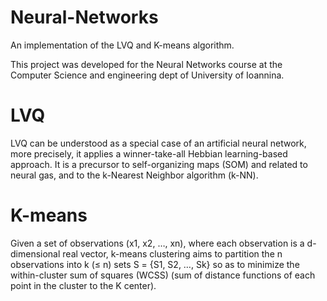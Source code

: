 # Neural-Networks
An implementation of the LVQ and K-means algorithm.

This project was developed for the Neural Networks course at the Computer Science and engineering dept of University of Ioannina.

# LVQ
LVQ can be understood as a special case of an artificial neural network, more precisely, it applies a winner-take-all Hebbian learning-based approach. It is a precursor to self-organizing maps (SOM) and related to neural gas, and to the k-Nearest Neighbor algorithm (k-NN).

# K-means
Given a set of observations (x1, x2, …, xn), where each observation is a d-dimensional real vector, k-means clustering aims to partition the n observations into k (≤ n) sets S = {S1, S2, …, Sk} so as to minimize the within-cluster sum of squares (WCSS) (sum of distance functions of each point in the cluster to the K center).
